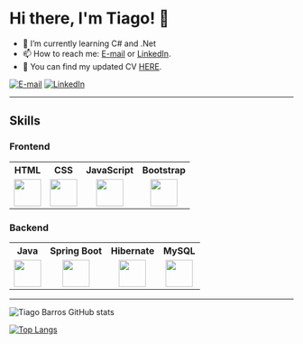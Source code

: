 <h1  > Hi there, I'm Tiago! 👋 </h1>

- 🌱 I’m currently learning C# and .Net
- 📫 How to reach me: [E-mail](tjscp25barros@hotmail.com) or [LinkedIn](https://www.linkedin.com/in/tiago-barros-blowtorch/).
- 📖 You can find my updated CV [HERE](https://drive.google.com/file/d/1ZFzmH_hN9JRgLZ2DvcHdTIsAnMzbWr4s/view?usp=sharing).

[![E-mail](https://img.shields.io/badge/Microsoft_Outlook-0078D4?style=for-the-badge&logo=microsoft-outlook&logoColor=white)](tjscp25barros@hotmail.com)
[![LinkedIn](https://img.shields.io/badge/LinkedIn-0077B5?style=for-the-badge&logo=linkedin&logoColor=white)](https://www.linkedin.com/in/tiago-barros-blowtorch/)

---
<h2> Skills </h2>

<table style width=60%> <h3> Frontend </h3>

  <tr >
    <th style="text-align:center">HTML</th>
    <th style="text-align:center">CSS</th>
    <th style="text-align:center">JavaScript</th>
    <th style="text-align:center">Bootstrap</th>
  </tr>
  <td style="text-align: center;">
    <img style="width:48px;height:48px;" src = "https://camo.githubusercontent.com/c61346fb6ea6a25b03315c7a3655fdf3f0368efed773cc2cf393b3ff26a4a8d2/68747470733a2f2f63646e2e776f726c64766563746f726c6f676f2e636f6d2f6c6f676f732f68746d6c2d312e737667"></img>
    </td>
    <td align= "center">
    <img style = "width:48px;height:48px;" src = "https://camo.githubusercontent.com/44657d3342ffef7953bc3d23301e40e6845ad7dd86e55c2aba0fe29c819160d7/68747470733a2f2f7365656b6c6f676f2e636f6d2f696d616765732f432f6373732d332d6c6f676f2d303233433141373137312d7365656b6c6f676f2e636f6d2e706e67"></img>
    </td>
    <td align= "center">
    <img style="width:48px;height:48px;"  src = "https://camo.githubusercontent.com/19c442403fb0e923bbc655300a74ce3175f68171d9331aa9fd1d4e6b9a84977c/68747470733a2f2f75706c6f61642e77696b696d656469612e6f72672f77696b6970656469612f636f6d6d6f6e732f392f39392f556e6f6666696369616c5f4a6176615363726970745f6c6f676f5f322e737667"></img>
    </td>
    <td align= "center">
    <img style="width:48px;height:48px;" src = "https://camo.githubusercontent.com/e76db96833cc2ba21cac7145b4446a5673a4e70026e0b215ab48b21ad9532648/68747470733a2f2f75706c6f61642e77696b696d656469612e6f72672f77696b6970656469612f636f6d6d6f6e732f622f62322f426f6f7473747261705f6c6f676f2e737667"></img>
  </td>
  
</table>

<table style width=60%> <h3> Backend </h3>

  <tr >
    <th style="text-align:center">Java</th>
    <th style="text-align:center">Spring Boot</th>
    <th style="text-align:center">Hibernate</th>
    <th style="text-align:center">MySQL</th>
  </tr>
  <td align= "center">
    <img style="width:48px;height:48px;" src = "https://camo.githubusercontent.com/271221a72e004076eb76ea9c0a6e8814816b52c7518efe4030ad43a48209ebff/68747470733a2f2f7777772e7376677265706f2e636f6d2f73686f772f3330333338382f6a6176612d342d6c6f676f2e737667"></img>
    </td>
    <td align= "center">
    <img style = "width:48px;height:48px;" src = "https://camo.githubusercontent.com/47a5fba066515dfabafa707a3fc4f4e40134c3daee46ad19c9910afd6bdd9e2e/68747470733a2f2f7365656b6c6f676f2e636f6d2f696d616765732f532f737072696e672d6c6f676f2d394132424337384141462d7365656b6c6f676f2e636f6d2e706e67"></img>
    </td>
    <td align= "center">
    <img style="width:48px;height:48px;"  src = "https://camo.githubusercontent.com/a12a7e36dc77d2f57cf91afa412bfb90fee353421a310bd4886fea3ee370aa5a/68747470733a2f2f7365656b6c6f676f2e636f6d2f696d616765732f482f68696265726e6174652d6c6f676f2d384339354337354132342d7365656b6c6f676f2e636f6d2e706e67"></img>
    </td>
    <td align= "center">
    <img style="width:48px;height:48px;" src = "https://camo.githubusercontent.com/0c889b0167635d05531c355ef22c0ac5d28169dbf180e4a76797f76ea7920380/68747470733a2f2f7777772e766563746f726c6f676f2e7a6f6e652f6c6f676f732f6d7973716c2f6d7973716c2d6f6666696369616c2e737667"></img>
  </td>
</table>

---
![Tiago Barros GitHub stats](https://github-readme-stats.vercel.app/api?username=TiagoBarros25&show_icons=true&theme=radical)

[![Top Langs](https://github-readme-stats.vercel.app/api/top-langs/?username=TiagoBarros25&layout=compact)](https://github.com/anuraghazra/github-readme-stats)
